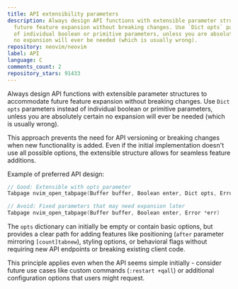 ```yaml
---
title: API extensibility parameters
description: Always design API functions with extensible parameter structures to accommodate
  future feature expansion without breaking changes. Use `Dict opts` parameters instead
  of individual boolean or primitive parameters, unless you are absolutely certain
  no expansion will ever be needed (which is usually wrong).
repository: neovim/neovim
label: API
language: C
comments_count: 2
repository_stars: 91433
---
```


Always design API functions with extensible parameter structures to accommodate future feature expansion without breaking changes. Use `Dict opts` parameters instead of individual boolean or primitive parameters, unless you are absolutely certain no expansion will ever be needed (which is usually wrong).

This approach prevents the need for API versioning or breaking changes when new functionality is added. Even if the initial implementation doesn't use all possible options, the extensible structure allows for seamless feature additions.

Example of preferred API design:
```c
// Good: Extensible with opts parameter
Tabpage nvim_open_tabpage(Buffer buffer, Boolean enter, Dict opts, Error *err)

// Avoid: Fixed parameters that may need expansion later  
Tabpage nvim_open_tabpage(Buffer buffer, Boolean enter, Error *err)
```

The `opts` dictionary can initially be empty or contain basic options, but provides a clear path for adding features like positioning (`after` parameter mirroring `[count]tabnew`), styling options, or behavioral flags without requiring new API endpoints or breaking existing client code.

This principle applies even when the API seems simple initially - consider future use cases like custom commands (`:restart +qall`) or additional configuration options that users might request.